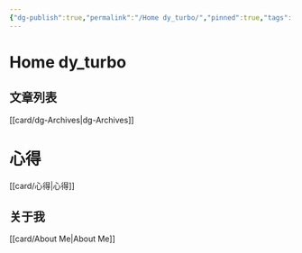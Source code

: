 ```yaml
---
{"dg-publish":true,"permalink":"/Home dy_turbo/","pinned":true,"tags":["gardenEntry"],"dgHomeLink":"false","dgShowBacklinks":"false","dgShowLocalGraph":"false","dgShowFileTree":true,"dgShowToc":"false","noteIcon":"","created":"2024-01-28T22:46:43+08:00","updated":"2024-03-08T16:58:27+08:00"}
---
```



# Home dy_turbo

## 文章列表

[[card/dg-Archives\|dg-Archives]]

# 心得

[[card/心得\|心得]]

## 关于我

[[card/About Me\|About Me]]
